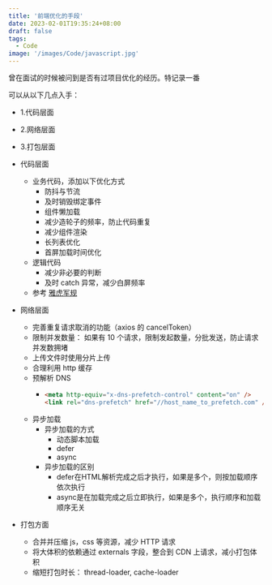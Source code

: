 ```yaml
---
title: '前端优化的手段'
date: 2023-02-01T19:35:24+08:00
draft: false
tags:
  - Code
image: '/images/Code/javascript.jpg'
---
```


曾在面试的时候被问到是否有过项目优化的经历。特记录一番

<!--more-->

可以从以下几点入手：

- 1.代码层面
- 2.网络层面
- 3.打包层面

- 代码层面

  - 业务代码，添加以下优化方式
    - 防抖与节流
    - 及时销毁绑定事件
    - 组件懒加载
    - 减少造轮子的频率，防止代码重复
    - 减少组件渲染
    - 长列表优化
    - 首屏加载时间优化
  - 逻辑代码
    - 减少非必要的判断
    - 及时 catch 异常，减少白屏频率
  - 参考 [雅虎军规](https://developer.yahoo.com/performance/rules.html?guccounter=1)
- 网络层面

  - 完善重复请求取消的功能（axios 的 cancelToken）
  - 限制并发数量： 如果有 10 个请求，限制发起数量，分批发送，防止请求并发数拥堵
  - 上传文件时使用分片上传
  - 合理利用 http 缓存
  - 预解析 DNS
    - ```html
      <meta http-equiv="x-dns-prefetch-control" content="on" />
      <link rel="dns-prefetch" href="//host_name_to_prefetch.com" />
      ```
  - 异步加载
    - 异步加载的方式
      - 动态脚本加载
      - defer
      - async
    - 异步加载的区别
      - defer在HTML解析完成之后才执行，如果是多个，则按加载顺序依次执行
      - async是在加载完成之后立即执行，如果是多个，执行顺序和加载顺序无关
- 打包方面
  - 合并并压缩 js，css 等资源，减少 HTTP 请求
  - 将大体积的依赖通过 externals 字段，整合到 CDN 上请求，减小打包体积
  - 缩短打包时长： thread-loader, cache-loader
